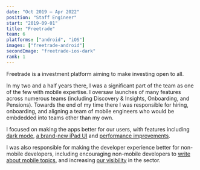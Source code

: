```yaml
---
date: "Oct 2019 – Apr 2022"
position: "Staff Engineer"
start: "2019-09-01"
title: "Freetrade"
team: 6
platforms: ["android", "iOS"]
images: ["freetrade-android"]
secondImage: "freetrade-ios-dark"
rank: 1
---
```

Freetrade is a investment platform aiming to make investing open to all.

In my two and a half years there, I was a significant part of the team as one of the few with mobile expertise. I oversaw launches of many features across numerous teams (including Discovery & Insights, Onboarding, and Pensions). Towards the end of my time there I was responsible for hiring, onboarding, and aligning a team of mobile engineers who would be embdedded into teams other than my own. 

I focused on making the apps better for our users, with features including [dark mode](https://twitter.com/freetrade/status/1227537684450758657), [a brand-new iPad UI](https://freetrade.io/blog/introducing-freetrade-for-ipad) and [performance improvements](articles/profiling-at-freetrade). 

I was also responsible for making the developer experience better for non-mobile developers, including encouraging non-mobile developers to [write about mobile topics](https://freetrade.io/blog/mobile-architecture-at-freetrade), and increasing [our visibility](https://freetrade.io/blog/how-do-we-work-on-mobile) in the sector.